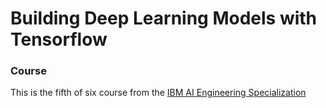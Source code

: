 # Building Deep Learning Models with Tensorflow

### Course


This is the fifth of six course from the [IBM AI Engineering Specialization](https://www.coursera.org/professional-certificates/ai-engineer)
